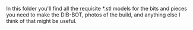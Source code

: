   In this folder you'll find all the requisite *.stl models for the bits and pieces you need to make the DIB-BOT, photos of the build, and anything else I think of that might be useful.

